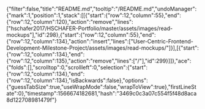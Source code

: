{"filter":false,"title":"README.md","tooltip":"/README.md","undoManager":{"mark":1,"position":1,"stack":[[{"start":{"row":12,"column":55},"end":{"row":12,"column":120},"action":"remove","lines":["hschafer2017/HSCHAFER-Portfolio/master/assets/images/read-mockups"],"id":298},{"start":{"row":12,"column":55},"end":{"row":12,"column":134},"action":"insert","lines":["User-Centric-Frontend-Development-Milestone-Project/assets/images/read-mockups/"]}],[{"start":{"row":12,"column":134},"end":{"row":12,"column":135},"action":"remove","lines":["/"],"id":299}]]},"ace":{"folds":[],"scrolltop":0,"scrollleft":0,"selection":{"start":{"row":12,"column":134},"end":{"row":12,"column":134},"isBackwards":false},"options":{"guessTabSize":true,"useWrapMode":false,"wrapToView":true},"firstLineState":0},"timestamp":1566674182681,"hash":"3469c0c3a07c554f5f48d8aca8d122708981479f"}